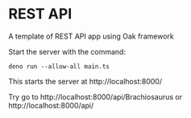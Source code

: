 # REST API

A template of REST API app using Oak framework


Start the server with the command:

```
deno run --allow-all main.ts
```

This starts the server at http://localhost:8000/

Try go to http://localhost:8000/api/Brachiosaurus or http://localhost:8000/api/
